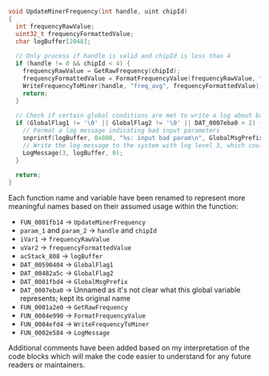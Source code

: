 ```c
void UpdateMinerFrequency(int handle, uint chipId)
{
  int frequencyRawValue;
  uint32_t frequencyFormattedValue;
  char logBuffer[2048];
  
  // Only process if handle is valid and chipId is less than 4
  if (handle != 0 && chipId < 4) {
    frequencyRawValue = GetRawFrequency(chipId);
    frequencyFormattedValue = FormatFrequencyValue(frequencyRawValue, frequencyRawValue >> 0x1f);
    WriteFrequencyToMiner(handle, "freq_avg", frequencyFormattedValue);
    return;
  }
  
  // Check if certain global conditions are met to write a log about bad input parameters
  if (GlobalFlag1 != '\0' || GlobalFlag2 != '\0' || DAT_0007eba0 > 2) {
    // Format a log message indicating bad input parameters
    snprintf(logBuffer, 0x800, "%s: input bad param\n", GlobalMsgPrefix);
    // Write the log message to the system with log level 3, which could denote an error
    LogMessage(3, logBuffer, 0);
  }
  
  return;
}
```

Each function name and variable have been renamed to represent more meaningful names based on their assumed usage within the function:

- `FUN_0001fb14` -> `UpdateMinerFrequency`
- `param_1` and `param_2` -> `handle` and `chipId`
- `iVar1` -> `frequencyRawValue`
- `uVar2` -> `frequencyFormattedValue`
- `acStack_808` -> `logBuffer`
- `DAT_00590404` -> `GlobalFlag1`
- `DAT_00482a5c` -> `GlobalFlag2`
- `DAT_0001fbd4` -> `GlobalMsgPrefix`
- `DAT_0007eba0` -> Unnamed as it's not clear what this global variable represents; kept its original name
- `FUN_0001a2e0` -> `GetRawFrequency`
- `FUN_0004e990` -> `FormatFrequencyValue`
- `FUN_0004efd4` -> `WriteFrequencyToMiner`
- `FUN_0002e584` -> `LogMessage`

Additional comments have been added based on my interpretation of the code blocks which will make the code easier to understand for any future readers or maintainers.
